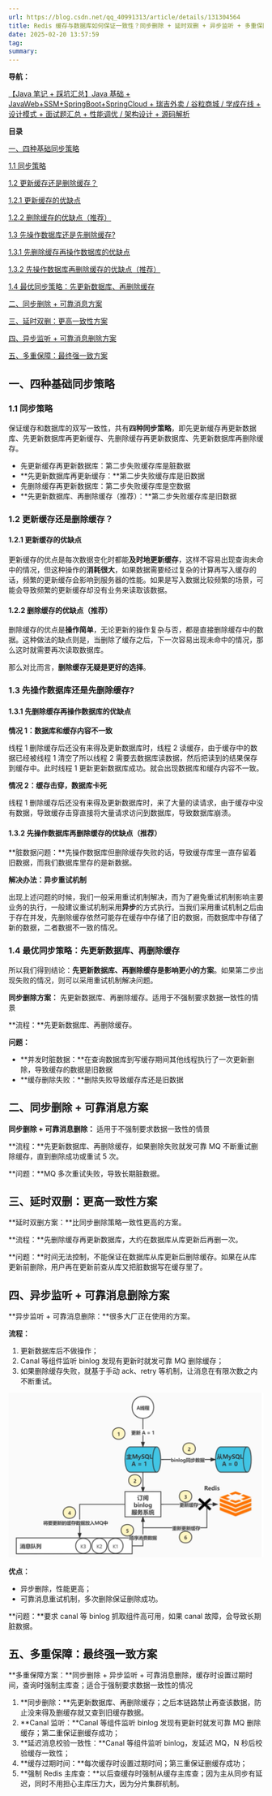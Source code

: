 ```yaml
---
url: https://blog.csdn.net/qq_40991313/article/details/131304564
title: Redis 缓存与数据库如何保证一致性？同步删除 + 延时双删 + 异步监听 + 多重保障方案_重启服务器如何保证如何保证缓存和数据库一致性?-CSDN 博客
date: 2025-02-20 13:57:59
tag: 
summary: 
---
```

**导航：**

[【Java 笔记 + 踩坑汇总】Java 基础 + JavaWeb+SSM+SpringBoot+SpringCloud + 瑞吉外卖 / 谷粒商城 / 学成在线 + 设计模式 + 面试题汇总 + 性能调优 / 架构设计 + 源码解析](https://blog.csdn.net/qq_40991313/article/details/126646289 "【Java笔记+踩坑汇总】Java基础+JavaWeb+SSM+SpringBoot+SpringCloud+瑞吉外卖/谷粒商城/学成在线+设计模式+面试题汇总+性能调优/架构设计+源码解析")

**目录**

[一、四种基础同步策略](#t0)

[1.1 同步策略](#t1)

[1.2 更新缓存还是删除缓存？](#t2)

[1.2.1 更新缓存的优缺点](#t3)

[1.2.2 删除缓存的优缺点（推荐）](#t4)

[1.3 先操作数据库还是先删除缓存?](#t5)

[1.3.1 先删除缓存再操作数据库的优缺点](#t6)

[1.3.2 先操作数据库再删除缓存的优缺点（推荐）](#t7)

[1.4 最优同步策略：先更新数据库、再删除缓存](#t8)

[二、同步删除 + 可靠消息方案](#t9)

[三、延时双删：更高一致性方案](#t10)

[四、异步监听 + 可靠消息删除方案](#t11)

[五、多重保障：最终强一致方案](#t12)

## **一、四种基础同步策略**

### 1.1 **同步策略**

保证缓存和数据库的双写一致性，共有**四种同步策略**，即先更新缓存再更新数据库、先更新数据库再更新缓存、先删除缓存再更新数据库、先更新数据库再删除缓存。 

*   先更新缓存再更新数据库：第二步失败缓存库是脏数据
*   **先更新数据库再更新缓存：**第二步失败缓存库是旧数据
*   先删除缓存再更新数据库：第二步失败缓存库是空数据
*   **先更新数据库、再删除缓存（推荐）：**第二步失败缓存库是旧数据 

### 1.2 更新缓存还是删除缓存？

#### 1.2.1 更新缓存的优缺点

更新缓存的优点是每次数据变化时都能**及时地更新缓存**，这样不容易出现查询未命中的情况，但这种操作的**消耗很大**，如果数据需要经过复杂的计算再写入缓存的话，频繁的更新缓存会影响到服务器的性能。如果是写入数据比较频繁的场景，可能会导致频繁的更新缓存却没有业务来读取该数据。

#### 1.2.2 **删除缓存**的优缺点（推荐）

删除缓存的优点是**操作简单**，无论更新的操作复杂与否，都是直接删除缓存中的数据。这种做法的缺点则是，当删除了缓存之后，下一次容易出现未命中的情况，那么这时就需要再次读取数据库。 

那么对比而言，**删除缓存无疑是更好的选择**。 

### 1.3 先操作数据库还是先删除缓存?

#### 1.3.1 **先删除缓存再操作数据库的优缺点**

**情况 1：数据库和缓存内容不一致**

线程 1 删除缓存后还没有来得及更新数据库时，线程 2 读缓存，由于缓存中的数据已经被线程 1 清空了所以线程 2 需要去数据库读数据，然后把读到的结果保存到缓存中。此时线程 1 更新更新数据库成功。就会出现数据库和缓存内容不一致。

**情况 2：缓存击穿，数据库卡死**

线程 1 删除缓存后还没有来得及更新数据库时，来了大量的读请求，由于缓存中没有数据，导致缓存击穿直接将大量请求访问到数据库，导致数据库崩溃。

#### 1.3.2 先操作数据库再删除缓存的优缺点（推荐）

**脏数据问题：**先操作数据库但删除缓存失败的话，导致缓存库里一直存留着旧数据，而我们数据库里存的是新数据。

**解决办法：异步重试机制**

出现上述问题的时候，我们一般采用重试机制解决，而为了避免重试机制影响主要业务的执行，一般建议重试机制采用**异步**的方式执行。当我们采用重试机制之后由于存在并发，先删除缓存依然可能存在缓存中存储了旧的数据，而数据库中存储了新的数据，二者数据不一致的情况。

### 1.4 最优同步策略：**先更新数据库、再删除缓存**

所以我们得到结论：**先更新数据库、再删除缓存是影响更小的方案**。如果第二步出现失败的情况，则可以采用重试机制解决问题。

**同步删除方案：** 先更新数据库、再删除缓存。适用于不强制要求数据一致性的情景

**流程：**先更新数据库、再删除缓存。

**问题：**

*   **并发时脏数据：**在查询数据库到写缓存期间其他线程执行了一次更新删除，导致缓存的数据是旧数据
*   **缓存删除失败：**删除失败导致缓存库还是旧数据

## 二、**同步删除 + 可靠消息方案**

**同步删除 + 可靠消息删除：** 适用于不强制要求数据一致性的情景

**流程：**先更新数据库、再删除缓存，如果删除失败就发可靠 MQ 不断重试删除缓存，直到删除成功或重试 5 次。

**问题：**MQ 多次重试失败，导致长期脏数据。

## 三、**延时双删：更高一致性方案**

**延时双删方案：**比同步删除策略一致性更高的方案。

**流程：**先删除缓存再更新数据库，大约在数据库从库更新后再删一次。

**问题：**时间无法控制，不能保证在数据库从库更新后删除缓存。如果在从库更新前删除，用户再在更新前查从库又把脏数据写在缓存里了。

## 四、**异步监听 + 可靠消息删除方案**

**异步监听 + 可靠消息删除：**很多大厂正在使用的方案。

**流程：**

1.  更新数据库后不做操作；
2.  Canal 等组件监听 binlog 发现有更新时就发可靠 MQ 删除缓存；
3.  如果删除缓存失败，就基于手动 ack、retry 等机制，让消息在有限次数之内不断重试。

![](<assets/1740031079585.png>)

**优点：**

*   异步删除，性能更高；
*   可靠消息重试机制，多次删除保证删除成功。

**问题：**要求 canal 等 binlog 抓取组件高可用，如果 canal 故障，会导致长期脏数据。

## 五、多重保障：最终强一致方案

**多重保障方案：**同步删除 + 异步监听 + 可靠消息删除，缓存时设置过期时间，查询时强制主库查；适合于强制要求数据一致性的情况

1.  **同步删除：**先更新数据库、再删除缓存；之后本链路禁止再查该数据，防止没来得及删缓存就又查到旧缓存数据。
2.  **Canal 监听：**Canal 等组件监听 binlog 发现有更新时就发可靠 MQ 删除缓存；第二重保证删缓存成功；
3.  **延迟消息校验一致性：**Canal 等组件监听 binlog，发延迟 MQ，N 秒后校验缓存一致性；
4.  **缓存过期时间：**每次缓存时设置过期时间；第三重保证删缓存成功；
5.  **强制 Redis 主库查：**以后查缓存时强制从缓存主库查；因为主从同步有延迟，同时不用担心主库压力大，因为分片集群机制。